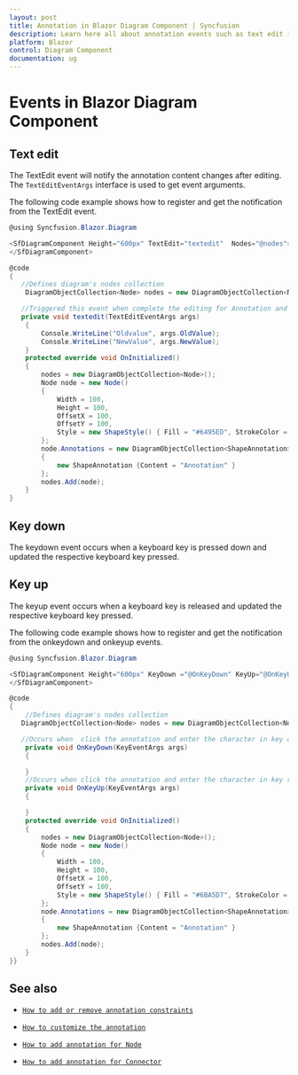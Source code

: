 ```yaml
---
layout: post
title: Annotation in Blazor Diagram Component | Syncfusion
description: Learn here all about annotation events such as text edit in Syncfusion Blazor Diagram component and more.
platform: Blazor
control: Diagram Component
documentation: ug
---
```


# Events in Blazor Diagram Component

## Text edit

The TextEdit event will notify the annotation content changes after editing. The `TextEditEventArgs` interface is used to get event arguments.

The following code example shows how to register and get the notification from the TextEdit event.

```csharp
@using Syncfusion.Blazor.Diagram

<SfDiagramComponent Height="600px" TextEdit="textedit"  Nodes="@nodes">
</SfDiagramComponent>

@code
{
   //Defines diagram's nodes collection
    DiagramObjectCollection<Node> nodes = new DiagramObjectCollection<Node>();

   //Triggered this event when complete the editing for Annotation and update the old text and new text values.
   private void textedit(TextEditEventArgs args)
    {
        Console.WriteLine("Oldvalue", args.OldValue);
        Console.WriteLine("NewValue", args.NewValue);
    }
    protected override void OnInitialized()
    {
        nodes = new DiagramObjectCollection<Node>();
        Node node = new Node()
        {
            Width = 100,
            Height = 100,
            OffsetX = 100,
            OffsetY = 100,
            Style = new ShapeStyle() { Fill = "#6495ED", StrokeColor = "white" },
        };
        node.Annotations = new DiagramObjectCollection<ShapeAnnotation>()
        {
            new ShapeAnnotation {Content = "Annotation" }
        };
        nodes.Add(node);
    }
}

```

## Key down

The keydown event occurs when a keyboard key is pressed down and updated the respective keyboard key pressed.

## Key up

The keyup event occurs when a keyboard key is released and updated the respective keyboard key pressed.

The following code example shows how to register and get the notification from the onkeydown and onkeyup events.

```csharp
@using Syncfusion.Blazor.Diagram

<SfDiagramComponent Height="600px" KeyDown ="@OnKeyDown" KeyUp="@OnKeyUp" Nodes="@nodes" >
</SfDiagramComponent>

@code
{
    //Defines diagram's nodes collection
   DiagramObjectCollection<Node> nodes = new DiagramObjectCollection<Node>();

   //Occurs when  click the annotation and enter the character in key down state
    private void OnKeyDown(KeyEventArgs args)
    {

    }
    //Occurs when click the annotation and enter the character in key release state
    private void OnKeyUp(KeyEventArgs args)
    {

    }
    protected override void OnInitialized()
    {
        nodes = new DiagramObjectCollection<Node>();
        Node node = new Node()
        {
            Width = 100,
            Height = 100,
            OffsetX = 100,
            OffsetY = 100,
            Style = new ShapeStyle() { Fill = "#6BA5D7", StrokeColor = "white" },
        };
        node.Annotations = new DiagramObjectCollection<ShapeAnnotation>()
        {
            new ShapeAnnotation {Content = "Annotation" }
        };
        nodes.Add(node);
    }
}}

```

## See also

* [`How to add or remove annotation constraints`](../constraints/#annotation-constraints)

* [`How to customize the annotation`](./appearance)

* [`How to add annotation for Node`](./node-annotation)

* [`How to add annotation for Connector`](./connector-annotation)
